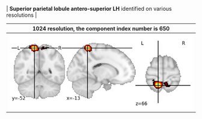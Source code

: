 


| **Superior parietal lobule antero-superior LH** identified on various resolutions |

| 1024 resolution, the component index number is 650|  
|:---:|  
| ![Component 1024](../1024/final/650.jpg "From component 1024: Superior parietal lobule antero-superior LH") |